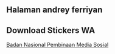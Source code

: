 ## Halaman andrey ferriyan

## Download Stickers WA

[Badan Nasional Pembinaan Media Sosial](https://andreyferriyan.github.io/bnpms-wastickers-v1.zip)
